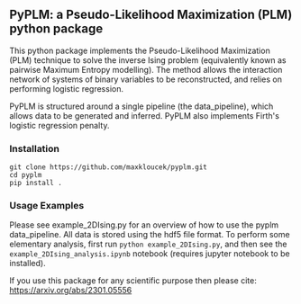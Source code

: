 ## PyPLM: a Pseudo-Likelihood Maximization (PLM) python package

This python package implements the Pseudo-Likelihood Maximization (PLM) technique to solve the inverse Ising problem (equivalently known as pairwise Maximum Entropy modelling). The method allows the interaction network of systems of binary variables to be reconstructed, and relies on performing logistic regression.

PyPLM is structured around a single pipeline (the data_pipeline), which allows data to be generated and inferred. PyPLM also implements Firth's logistic regression penalty.

### Installation

```
git clone https://github.com/maxkloucek/pyplm.git
cd pyplm
pip install .
```

### Usage Examples

Please see example_2DIsing.py for an overview of how to use the pyplm data_pipeline. All data is stored using the hdf5 file format. To perform some elementary analysis, first run `python example_2DIsing.py`, and then see the  `example_2DIsing_analysis.ipynb` notebook (requires jupyter notebook to be installed).

If you use this package for any scientific purpose then please cite: 
https://arxiv.org/abs/2301.05556
